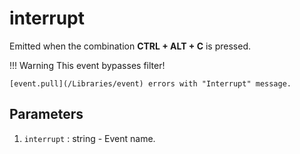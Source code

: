 # interrupt

Emitted when the combination **CTRL + ALT + C** is pressed.

!!! Warning
    This event bypasses filter!
    
    [event.pull](/Libraries/event) errors with "Interrupt" message.

## Parameters

1. `interrupt` : string - Event name.

